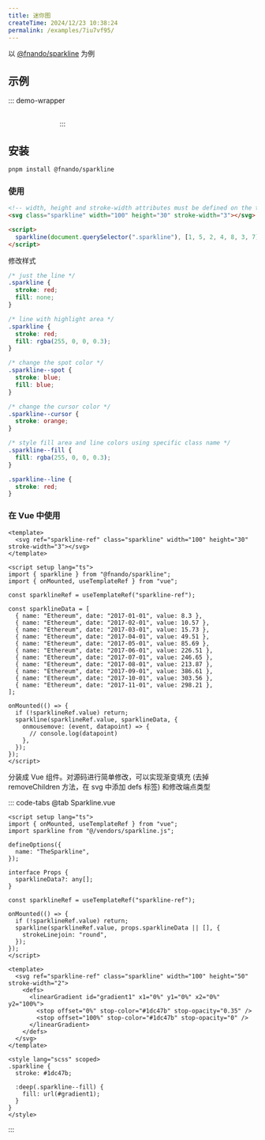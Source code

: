 ```yaml
---
title: 迷你图
createTime: 2024/12/23 10:38:24
permalink: /examples/7iu7vf95/
---
```


以 [@fnando/sparkline](https://github.com/fnando/sparkline) 为例

## 示例

::: demo-wrapper

<script setup lang="ts">
import sparkline from "@source/components/sparkline.js";
import { onMounted, useTemplateRef } from "vue";

const sparklineRef = useTemplateRef("sparkline-ref");

const sparklineData = [
  { name: "Ethereum", date: "2017-01-01", value: 8.3 },
  { name: "Ethereum", date: "2017-02-01", value: 10.57 },
  { name: "Ethereum", date: "2017-03-01", value: 15.73 },
  { name: "Ethereum", date: "2017-04-01", value: 49.51 },
  { name: "Ethereum", date: "2017-05-01", value: 85.69 },
  { name: "Ethereum", date: "2017-06-01", value: 226.51 },
  { name: "Ethereum", date: "2017-07-01", value: 246.65 },
  { name: "Ethereum", date: "2017-08-01", value: 213.87 },
  { name: "Ethereum", date: "2017-09-01", value: 386.61 },
  { name: "Ethereum", date: "2017-10-01", value: 303.56 },
  { name: "Ethereum", date: "2017-11-01", value: 298.21 },
];

onMounted(() => {
  if (!sparklineRef.value) return;
  sparkline(sparklineRef.value, sparklineData, {
    onmousemove: (event, datapoint) => {
      // console.log(datapoint)
    },
  });
});
</script>

<svg ref="sparkline-ref" class="sparkline" width="100" height="30" stroke-width="2" stroke="blue" fill="rgba(0, 0, 255, .2)"></svg>
:::

## 安装

```sh
pnpm install @fnando/sparkline
```

### 使用

```html
<!-- width, height and stroke-width attributes must be defined on the target SVG -->
<svg class="sparkline" width="100" height="30" stroke-width="3"></svg>

<script>
  sparkline(document.querySelector(".sparkline"), [1, 5, 2, 4, 8, 3, 7]);
</script>
```

修改样式

```css
/* just the line */
.sparkline {
  stroke: red;
  fill: none;
}

/* line with highlight area */
.sparkline {
  stroke: red;
  fill: rgba(255, 0, 0, 0.3);
}

/* change the spot color */
.sparkline--spot {
  stroke: blue;
  fill: blue;
}

/* change the cursor color */
.sparkline--cursor {
  stroke: orange;
}

/* style fill area and line colors using specific class name */
.sparkline--fill {
  fill: rgba(255, 0, 0, 0.3);
}

.sparkline--line {
  stroke: red;
}
```

### 在 Vue 中使用

```vue
<template>
  <svg ref="sparkline-ref" class="sparkline" width="100" height="30" stroke-width="3"></svg>
</template>

<script setup lang="ts">
import { sparkline } from "@fnando/sparkline";
import { onMounted, useTemplateRef } from "vue";

const sparklineRef = useTemplateRef("sparkline-ref");

const sparklineData = [
  { name: "Ethereum", date: "2017-01-01", value: 8.3 },
  { name: "Ethereum", date: "2017-02-01", value: 10.57 },
  { name: "Ethereum", date: "2017-03-01", value: 15.73 },
  { name: "Ethereum", date: "2017-04-01", value: 49.51 },
  { name: "Ethereum", date: "2017-05-01", value: 85.69 },
  { name: "Ethereum", date: "2017-06-01", value: 226.51 },
  { name: "Ethereum", date: "2017-07-01", value: 246.65 },
  { name: "Ethereum", date: "2017-08-01", value: 213.87 },
  { name: "Ethereum", date: "2017-09-01", value: 386.61 },
  { name: "Ethereum", date: "2017-10-01", value: 303.56 },
  { name: "Ethereum", date: "2017-11-01", value: 298.21 },
];

onMounted(() => {
  if (!sparklineRef.value) return;
  sparkline(sparklineRef.value, sparklineData, {
    onmousemove: (event, datapoint) => {
      // console.log(datapoint)
    },
  });
});
</script>
```

分装成 Vue 组件。对源码进行简单修改，可以实现渐变填充 (去掉 removeChildren 方法，在 svg 中添加 defs 标签) 和修改端点类型

::: code-tabs
@tab Sparkline.vue

```vue :collapsed-lines
<script setup lang="ts">
import { onMounted, useTemplateRef } from "vue";
import sparkline from "@/vendors/sparkline.js";

defineOptions({
  name: "TheSparkline",
});

interface Props {
  sparklineData?: any[];
}

const sparklineRef = useTemplateRef("sparkline-ref");

onMounted(() => {
  if (!sparklineRef.value) return;
  sparkline(sparklineRef.value, props.sparklineData || [], {
    strokeLinejoin: "round",
  });
});
</script>

<template>
  <svg ref="sparkline-ref" class="sparkline" width="100" height="50" stroke-width="2">
    <defs>
      <linearGradient id="gradient1" x1="0%" y1="0%" x2="0%" y2="100%">
        <stop offset="0%" stop-color="#1dc47b" stop-opacity="0.35" />
        <stop offset="100%" stop-color="#1dc47b" stop-opacity="0" />
      </linearGradient>
    </defs>
  </svg>
</template>

<style lang="scss" scoped>
.sparkline {
  stroke: #1dc47b;

  :deep(.sparkline--fill) {
    fill: url(#gradient1);
  }
}
</style>
```

:::
